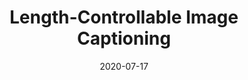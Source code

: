 ---
title: "Length-Controllable Image Captioning"
collection: conferences
permalink: /publication/Length-Controllable
date: 2020-07-17
year: "2020"
venue: "ECCV"
city: 
state: ""
thumbnail: "Length-Controllable.png"
teaser : 
authors: "Chaorui Deng, Ning Ding, Mingkui Tan, Qi Wu"
bibtex: Length-Controllable.txt
uri: Length-Controllable.pdf
arxiv: https://arxiv.org/abs/2007.09580
project: 
source: https://github.com/bearcatt/LaBERT
poster: 
data:
---